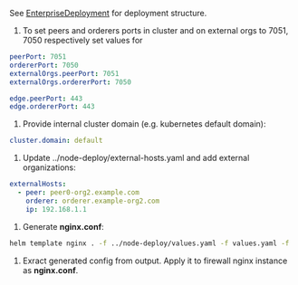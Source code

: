 
See [EnterpriseDeployment](../../tech/deployment/EnterpriseDeployment.pdf) for deployment structure.

1. To set peers and orderers ports in cluster and on external orgs to 7051, 7050 respectively set values for 
```yaml
peerPort: 7051
ordererPort: 7050
externalOrgs.peerPort: 7051
externalOrgs.ordererPort: 7050

edge.peerPort: 443
edge.ordererPort: 443
```

1. Provide internal cluster domain (e.g. kubernetes default domain):
```yaml
cluster.domain: default 
```


1. Update ../node-deploy/external-hosts.yaml and add external organizations:
```yaml
externalHosts:
  - peer: peer0-org2.example.com
    orderer: orderer.example-org2.com
    ip: 192.168.1.1 
```

1. Generate **nginx.conf**:
```bash
helm template nginx . -f ../node-deploy/values.yaml -f values.yaml -f ../node-deploy/external-hosts.yaml --debug 
```

1. Exract generated config from output. Apply it to firewall nginx instance as **nginx.conf**. 